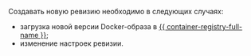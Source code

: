 Создавать новую ревизию необходимо в следующих случаях:

* загрузка новой версии Docker-образа в [{{ container-registry-full-name }}](../../container-registry/);
* изменение настроек ревизии.
